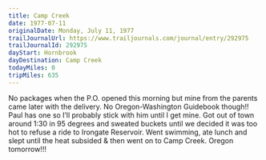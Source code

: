 ```yaml
---
title: Camp Creek
date: 1977-07-11
originalDate: Monday, July 11, 1977
trailJournalUrl: https://www.trailjournals.com/journal/entry/292975
trailJournalId: 292975
dayStart: Hornbrook
dayDestination: Camp Creek
todayMiles: 0
tripMiles: 635
---
```

No packages when the P.O. opened this morning but mine from the parents came later with the delivery. No Oregon-Washington Guidebook though!! Paul has one so I’ll probably stick with him until I get mine. Got out of town around 1:30 in 95 degrees and sweated buckets until we decided it was too hot to refuse a ride to Irongate Reservoir. Went swimming, ate lunch and slept until the heat subsided & then went on to Camp Creek. Oregon tomorrow!!!
